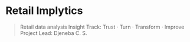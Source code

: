 # Retail Implytics
> Retail data analysis Insight Track: Trust · Turn · Transform · Improve  
> Project Lead: Djeneba C. S.
